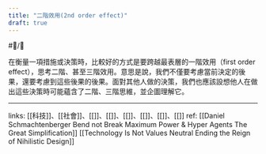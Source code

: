 ```yaml
---
title: "二階效用(2nd order effect)"
draft: true
---
```

#📝️/🌱 

在衡量一項措施或決策時，比較好的方式是要跨越最表層的一階效用（first order effect），思考二階、甚至三階效用。意思是說，我們不僅要考慮當前決定的後果，還要考慮到這些後果的後果。面對其他人做的決策，我們也應該設想他人在做出這些決策時可能蘊含了二階、三階思維，並企圖理解它。

---
links: [[科技]]、[[社會]]、[[]]、[[]]、[[]]、[[]]、[[]]、[[]]
ref: 
[[Daniel Schmachtenberger Bend not Break Maximum Power & Hyper Agents  The Great Simplification]]
[[Technology Is Not Values Neutral Ending the Reign of Nihilistic Design]]